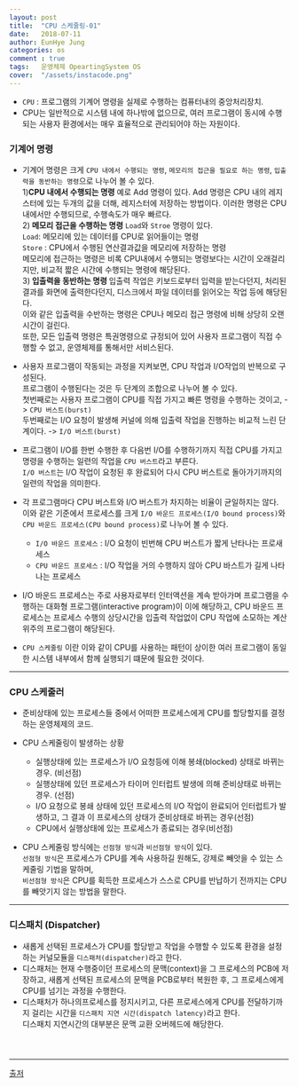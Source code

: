 ```yaml
---
layout: post
title:  "CPU 스케줄링-01"
date:   2018-07-11
author: EunHye Jung
categories: os
comment : true
tags:	운영체제 OpeartingSystem OS
cover:  "/assets/instacode.png"
---
```

   
* `CPU` : 프로그램의 기계어 명령을 실제로 수행하는 컴퓨터내의 중앙처리장치.
* CPU는 일반적으로 시스템 내에 하나밖에 없으므로, 여러 프로그램이 동시에 수행되는 사용자 환경에서는 매우 효율적으로 관리되어야 하는 자원이다.  
   
   
### 기계어 명령  
    
* 기계어 명령은 크게 `CPU 내에서 수행되는 명령`, `메모리의 접근을 필요로 하는 명령`, `입출력을 동반하는 명령`으로 나누어 볼 수 있다.  
1)<b>CPU 내에서 수행되는 명령</b>
  예로 Add 명령이 있다. Add 명령은 CPU 내의 레지스터에 있는 두개의 값을 더해, 레지스터에 저장하는 방법이다. 
  이러한 명령은 CPU 내에서만 수행되므로, 수행속도가 매우 빠르다.        
2)<b> 메모리 접근을 수행하는 명령</b>
  `Load`와 `Stroe` 명령이 있다.  
  `Load`: 메모리에 있는 데이터를 CPU로 읽어들이는 명령  
  `Store` : CPU에서 수행된 연산결과값을 메모리에 저장하는 명령  
메모리에 접근하는 명령은 비록 CPU내에서 수행되는 명령보다는 시간이 오래걸리지만, 비교적 짧은 시간에 수행되는 명령에 해당된다.  
3)<b> 입출력을 동반하는 명령 </b>
입출력 작업은 키보드로부터 입력을 받는다던지, 처리된 결과를 화면에 출력한다던지, 디스크에서 파일 데이터를 읽어오는 작업 등에 해당된다.  
이와 같은 입출력을 수반하는 명령은 CPU나 메모리 접근 명령에 비해 상당히 오랜 시간이 걸린다.  
또한, 모든 입출력 명령은 특권명령으로 규정되어 있어 사용자 프로그램이 직접 수행할 수 없고, 운영체제를 통해서만 서비스된다.  
   
* 사용자 프로그램이 작동되는 과정을 지켜보면, CPU 작업과 I/O작업의 반복으로 구성된다.  
  프로그램이 수행된다는 것은 두 단계의 조합으로 나누어 볼 수 있다.  
  첫번째로는 사용자 프로그램이 CPU를 직접 가지고 빠른 명령을 수행하는 것이고,  -> `CPU 버스트(burst)`  
  두번째로는 I/O 요청이 발생해 커널에 의해 입출력 작업을 진행하는 비교적 느린 단계이다.  -> `I/O 버스트(burst)`    
* 프로그램이 I/O를 한번 수행한 후 다음번 I/O를 수행하기까지 직접 CPU를 가지고 명령을 수행하는 일련의 작업을 `CPU 버스트`라고 부른다.  
  `I/O 버스트`는 I/O 작업이 요청된 후 완료되어 다시 CPU 버스트로 돌아가기까지의 일련의 작업을 의미한다.     
* 각 프로그램마다 CPU 버스트와 I/O 버스트가 차지하는 비율이 균일하지는 않다.  
  이와 같은 기준에서 프로세스를 크게 `I/O 바운드 프로세스(I/O bound process)`와 `CPU 바운드 프로세스(CPU bound process)`로 나누어 볼 수 있다.  
  * `I/O 바운드 프로세스` : I/O 요청이 빈번해 CPU 버스트가 짧게 난타나는 프로새세스   
  * `CPU 바운드 프로세스` : I/O 작업을 거의 수행하지 않아 CPU 바스트가 길게 나타나는 프로세스   
   
* I/O 바운드 프로세스는 주로 사용자로부터 인터액션을 계속 받아가며 프로그램을 수행하는 대화형 프로그램(interactive program)이 이에 해당하고, CPU 바운드 프로세스는 프로세스 수행의 상당시간을 입출력 작업없이 CPU 작업에 소모하는 계산 위주의 프로그램이 해당된다.   
* `CPU 스케줄링` 이란 이와 같이 CPU를 사용하는 패턴이 상이한 여러 프로그램이 동일한 시스템 내부에서 함께 실행되기 떄문에 필요한 것이다.  
   
   
- - -
   
### CPU 스케줄러    
   
* 준비상태에 있는 프로세스들 중에서 어떠한 프로세스에게 CPU를 할당할지를 결정하는 운영체제의 코드.  
* CPU 스케줄링이 발생하는 상황  
    * 실행상태에 있는 프로세스가 I/O 요청등에 이해 봉쇄(blocked) 상태로 바뀌는 경우. (비선점)   
    * 실행상태에 있던 프로세스가 타이머 인터럽트 발생에 의해 준비상태로 바뀌는 경우. (선점)   
    * I/O 요청으로 봉쇄 상태에 있던 프로세스의 I/O 작업이 완료되어 인터럽트가 발생하고, 그 결과 이 프로세스의 상태가 준비상태로 바뀌는 경우(선점)  
    * CPU에서 실행상태에 있는 프로세스가 종료되는 경우(비선점)   
   
* CPU 스케줄링 방식에는 `선점형 방식`과 `비선점형 방식`이 있다.  
  `선점형 방식`은 프로세스가 CPU를 계속 사용하길 원해도, 강제로 빼앗을 수 있는 스케줄링 기법을 말하며,  
  `비선점형 방식`은 CPU를 획득한 프로세스가 스스로 CPU를 반납하기 전까지는 CPU를 빼앗기지 않는 방법을 말한다.  
   
   
- - -   
   
### 디스패치 (Dispatcher) 
   
* 새롭게 선택된 프로세스가 CPU를 할당받고 작업을 수행할 수 있도록 환경을 설정하는 커널모듈을 `디스패처(dispatcher)`라고 한다.  
* 디스패처는 현재 수행중이던 프로세스의 문맥(context)을 그 프로세스의 PCB에 저장하고, 새롭게 선택된 프로세스의 문맥을 PCB로부터 복원한 후, 그 프로세스에게 CPU를 넘기는 과정을 수행한다.  
* 디스패처가 하나의프로세스를 정지시키고, 다른 프로세스에게 CPU를 전달하기까지 걸리는 시간을 `디스패치 지연 시간(dispatch latency)`라고 한다.  
  디스패치 지연시간의 대부분은 문맥 교환 오버헤드에 해당한다.  
　  
　  

   
- - -
    
[출저](https://book.naver.com/bookdb/book_detail.nhn?bid=4392911)  
   
     
  　   
      　  
         

